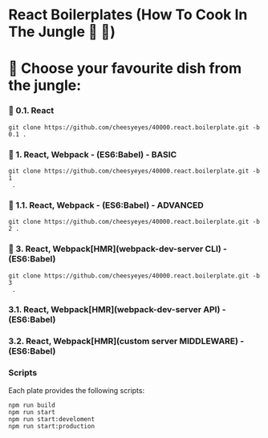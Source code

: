 # React Boilerplates (How To Cook In The Jungle :palm_tree: :see_no_evil:)

# :open_book: Choose your favourite dish from the jungle:

### :banana: 0.1. React
```script
git clone https://github.com/cheesyeyes/40000.react.boilerplate.git -b 0.1 .
```

### :avocado: 1.   React, Webpack - (ES6:Babel) - BASIC
```script
git clone https://github.com/cheesyeyes/40000.react.boilerplate.git -b 1
 .
```

### :avocado: 1.1. React, Webpack - (ES6:Babel) - ADVANCED
```script
git clone https://github.com/cheesyeyes/40000.react.boilerplate.git -b 2 .
```

### :pineapple: 3.   React, Webpack[HMR](webpack-dev-server CLI) - (ES6:Babel)
```script
git clone https://github.com/cheesyeyes/40000.react.boilerplate.git -b 3
 .
```

### 3.1. React, Webpack[HMR](webpack-dev-server API) - (ES6:Babel)
### 3.2. React, Webpack[HMR](custom server MIDDLEWARE) - (ES6:Babel)

### Scripts
Each plate provides the following scripts:

```script
npm run build
npm run start
npm run start:develoment
npm run start:production
```
